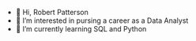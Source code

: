 - 👋 Hi, Robert Patterson
- 👀 I’m interested in pursing a career as a Data Analyst
- 🌱 I’m currently learning SQL and Python

<!---
rpatterson1986/rpatterson1986 is a ✨ special ✨ repository because its `README.md` (this file) appears on your GitHub profile.
You can click the Preview link to take a look at your changes. 
--->
